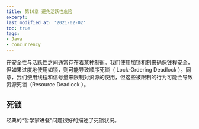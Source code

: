 ```yaml
---
title: 第10章 避免活跃性危险
excerpt: 
last_modified_at: '2021-02-02'
toc: true
tags:
- Java
- concurrency
---
```


在安全性与活跃性之间通常存在着某种制衡。我们使用加锁机制来确保钱程安全，但如果过度地使用如锁，则可能导致顺序死锁（ Lock-Ordering Deadlock ）。同意，我们使用线程和信号量来限制对资源的使用，但这些被限制的行为可能会导致资源死锁（Resource Deadlock ）。

## 死锁

经典的“哲学家进餐”问题很好的描述了死锁状况。